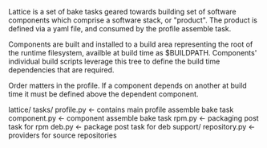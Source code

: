 Lattice is a set of bake tasks geared towards building set of software 
  components which comprise a software stack, or "product".  The product is 
  defined via a yaml file, and consumed by the profile assemble task.

  Components are built and installed to a build area representing the root of 
  the runtime filesystem, availble at build time as $BUILDPATH.  Components'
  individual build scripts leverage this tree to define the build time 
  dependencies that are required.  
  
  Order matters in the profile.  If a component depends on another at build time
  it must be defined above the dependent component.

lattice/ 
  tasks/
    profile.py       <- contains main profile assemble bake task
    component.py     <- component assemble bake task
    rpm.py           <- packaging post task for rpm
    deb.py           <- package post task for deb
  support/
    repository.py    <- providers for source repositories

